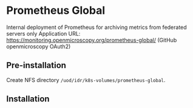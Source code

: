 # Prometheus Global

Internal deployment of Prometheus for archiving metrics from federated servers only
Application URL: https://monitoring.openmicroscopy.org/prometheus-global/ (GitHub openmicroscopy OAuth2)


## Pre-installation

Create NFS directory `/uod/idr/k8s-volumes/prometheus-global`.


## Installation
